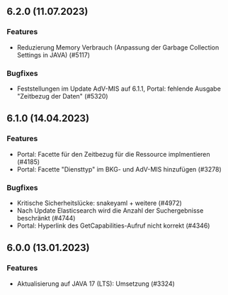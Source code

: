 
## 6.2.0 (11.07.2023)

### Features

* Reduzierung Memory Verbrauch (Anpassung der Garbage Collection Settings in JAVA) (#5117)

### Bugfixes

* Feststellungen im Update AdV-MIS auf 6.1.1, Portal: fehlende Ausgabe "Zeitbezug der Daten"  (#5320)


## 6.1.0 (14.04.2023)

### Features

* Portal: Facette für den Zeitbezug für die Ressource implmentieren (#4185)
* Portal: Facette "Diensttyp" im BKG- und AdV-MIS hinzufügen (#3278)

### Bugfixes

* Kritische Sicherheitslücke: snakeyaml + weitere  (#4972)
* Nach Update Elasticsearch wird die Anzahl der Suchergebnisse beschränkt  (#4744)
* Portal: Hyperlink des GetCapabilities-Aufruf nicht korrekt  (#4346)
    
## 6.0.0 (13.01.2023)

### Features

* Aktualisierung auf JAVA 17 (LTS): Umsetzung (#3324)




    